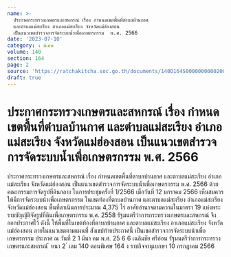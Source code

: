 ```yaml
---
name: >-
  ประกาศกระทรวงเกษตรและสหกรณ์ เรื่อง กำหนดเขตพื้นที่ตำบลบ้านกาศ
  และตำบลแม่สะเรียง อำเภอแม่สะเรียง จังหวัดแม่ฮ่องสอน
  เป็นแนวเขตสำรวจการจัดระบบน้ำเพื่อเกษตรกรรม  พ.ศ. 2566
date: '2023-07-10'
category: ง พิเศษ
volume: 140
section: 164
page: 2
source: 'https://ratchakitcha.soc.go.th/documents/140D164S0000000000200.pdf'
draft: true
---
```


# ประกาศกระทรวงเกษตรและสหกรณ์ เรื่อง กำหนดเขตพื้นที่ตำบลบ้านกาศ และตำบลแม่สะเรียง อำเภอแม่สะเรียง จังหวัดแม่ฮ่องสอน เป็นแนวเขตสำรวจการจัดระบบน้ำเพื่อเกษตรกรรม  พ.ศ. 2566

ประกาศกระทรวงเกษตรและสหกรณ์ เรื่อง กำหนดเขตพื้นที่ตาบลบ้านกาศ และตาบลแม่สะเรียง อำเภอแม่สะเรียง จังหวัดแม่ฮ่องสอน เป็นแนวเขตสำรวจการจัดระบบน้ำเพื่อเกษตรกรรม พ.ศ. 2566 ด้วยคณะกรรมการจัดรูปที่ดินกลาง ในการประชุมครั้งที่ 1/2566 เมื่อวันที่ 12 มกราคม 2566 เห็นสมควรให้มีการจัดระบบน้าเพื่อเกษตรกรรม ในเขตท้องที่ตาบลบ้านกาศ และตาบลแม่สะเรียง อำเภอแม่สะเรียง จังหวัดแม่ฮ่องสอน พื้นที่ดาเนินการประมาณ 4,375 ไร่ อาศัยอำนาจตามความในมาตรา 19 แห่งพระราชบัญญัติจัดรูปที่ดินเพื่อเกษตรกรรม พ.ศ. 2558 รัฐมนตรีว่าการกระทรวงเกษตรและสหกรณ์ จึงออกประกาศไว้ ดังนี้ ให้พื้นที่ในเขตท้องที่ตาบลบ้านกาศ และตาบลแม่สะเรียง อาเภอแม่สะเรียง จังหวัดแม่ฮ่องสอน ภายในแนวเขตตามแผนที่ สังเขปท้ายประกาศนี้ เป็นเขตสำรวจการจัดระบบน้าเพื่อเกษตรกรรม ประกาศ ณ วันที่ 2 1 มีนา คม พ.ศ. 25 6 6 เฉลิมชัย ศรีอ่อน รัฐมนตรีว่าการกระทรวงเกษตรและสหกรณ์ ้ หนา 2 ่ เลม 140 ตอนพิเศษ 164 ง ราชกิจจานุเบกษา 10 กรกฎาคม 2566

